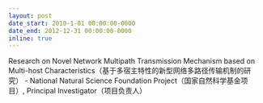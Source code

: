 ```yaml
---
layout: post
date_start: 2010-1-01 00:00:00-0000
date_end: 2012-12-31 00:00:00-0000
inline: true
---
```

Research on Novel Network Multipath Transmission Mechanism based on Multi-host Characteristics（基于多宿主特性的新型网络多路径传输机制的研究） - National Natural Science Foundation Project（国家自然科学基金项目）, Principal Investigator（项目负责人）
